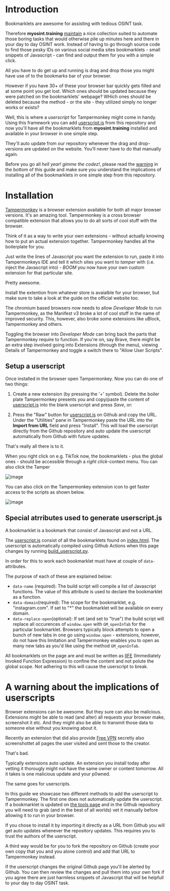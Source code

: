 # Introduction

Bookmarklets are awesome for assisting with tedious OSINT task.

Therefore **myosint.training** [maintain](https://tools.myosint.training/) a nice collection suited to automate those boring tasks that would otherwise pile up minutes here and there in your day to day OSINT work. Instead of having to go through source code to find those pesky IDs on various social media sites bookmarklets - small snippets of Javascript - can find and output them for you with a simple click.

All you have to do get up and running is drag and drop those you might have use of to the bookmarks bar of your browser.

However if you have 30+ of these your browser bar quickly gets filled and at some point you get lost. Which ones should be updated because they were patched on the bookmarklets' webpage? WHich ones should be deleted because the method - or the site - they utilized simply no longer works or exists?

Well, this is where a *userscript* for Tampermonkey might come in handy. Using this framework you can add [userscript.js](userscript.js) from this repository and now you'll have all the bookmarklets from **myosint.training** installed and available in your browser in one simple step.

They'll auto update from our repository whenever the drag and drop-versions are updated on the website. You'll never have to do that manually again.

Before you go all *hell year! gimme the codez!*, please read the [warning](#a-warning-about-the-implications-of-userscripts) in the bottom of this guide and make sure you understand the implications of installing all of the bookmarklets in one simple step from this repository.


# Installation

[Tampermonkey](https://www.tampermonkey.net/) is a browser extension available for both all major browser versions. It's an amazing tool.
Tampermonkey is a cross browser compatible extension that allows you to do all sorts of cool stuff with the browser.

Think of it as a way to write your own extensions - without actually knowing how to put an actual extension together. Tampermonkey handles all the boilerplate for you.

Just write the lines of Javascript you want the extension to run, paste it into Tampermonkeys IDE and tell it which sites you want to *tamper* with (i.e. inject the Javascript into) - *BOOM* you now have your own custom extension for that particular site.

Pretty awesome.

Install the extention from whatever store is avaialble for your browser, but make sure to take a look at the guide on the official website too.

The chromium based browsers now needs to allow *Developer Mode* to run Tampermonkey, as the Manifest v3 broke a lot of cool stuff in the name of improved security. This, however, also broke some extensions like uBlock, Tampermonkey and others.

Toggling the browser into *Developer Mode* can bring back the parts that Tampermonkey require to function. If you're on, say Brave, there might be an extra step involved going into Extensions (through the menu), viewing Details of Tampermonkey and toggle a switch there to "Allow User Scripts".

## Setup a userscript

Once installed in the browser open Tampermonkey. Now you can do one of two things:

1) Create a new extension (by pressing the '+' symbol). Delete the boiler plate Tampermonkey presents you and copy/paste the content of [userscript.js](./userscript.js) into the blank userscript and press *Save*, or:

2) Press the "Raw" button for [userscript.js](./userscript.js) on Github and copy the URL. Under the "Utilities" pane in Tampermonkey paste the URL into the **Import from URL** field and press "Install". This will load the userscript directly from the Github repository and auto update the userscript automatically from Github with future updates.

That's really all there is to it.

When you right click on e.g. TikTok now, the bookmarklets - plus the global ones - should be accessible through a _right click_-context menu. You can also click the Tamper

<img alt="image" src="assets/tiktok.png" />

You can also click on the Tampermonkey extension icon to get faster access to the scripts as shown below.

<img alt="image" src="assets/tiktok2.png" />

## Special atrributes used to generate userscript.js

A bookmarklet is a bookmark that consist of Javascript and not a URL.

The [userscript.js](userscript.js) consist of all the bookmarklets found on [index.html](../index.html). The userscript is automatically compiled using Github Actions when this page changes by running [build_userscript.py](./build_userscript.py).

In order for this to work each bookmarklet must have at couple of `data-` attributes.

The purpose of each of these are explained below:

- `data-name` (required): The build script will compile a list of Javascript functions. The value of this attribute is used to declare the bookmarklet as a function.
- `data-domain`(required): The scope for the bookmarklet, e.g. "instagram.com". If set to "*" the bookmarklet will be available on every domain.
- `data-replace-open`(optional): If set (and set to "true") the build script will replace all occurences of `window.open` with `GM_openInTab` for the particular bookmarklet. Browsers typically block attempts to open a bunch of new tabs in one go using `window.open` - extensions, however, do not have this limitation and Tampermonkey enables you to open as many new tabs as you'd like using the method `GM_openInTab`.

All bookmarklets on the page are and must be written as [IIFE](https://developer.mozilla.org/en-US/docs/Glossary/IIFE) (Immediately Invoked Function Expression) to confine the content and not polute the global scope. Not adhering to this will cause the userscript to break.

# A warning about the implications of userscripts

Browser extensions can be awesome. But they sure can also be malicious. Extensions might be able to read (and alter) all requests your browser make, screenshot it etc. And they might also be able to transmit those data to someone else without you knowing about it.

Recently an extension that did also provide [Free VPN](https://www.techradar.com/vpn/vpn-privacy-security/this-free-chrome-vpn-extension-found-to-spy-on-its-100k-users-uninstall-it-now) secretly also screenshottet all pages the user visited and sent those to the creator.

That's bad.

Typically extensions auto update. An extension you install today after vetting it thorougly might not have the same owner or content tomorrow. All it takes is one malicious update and your p0wned.

The same goes for userscripts.

In this guide we showcase two different methods to add the userscript to Tampermonkey. The first one does not automatically update the userscript. If a bookmarklet is updated on [the tools page](https://tools.myosint.training/) and in the Github repository you will need to grab (and in the best of all worlds) vet it manually before allowing it to run in your browser.

If you chose to install it by importing it directly as a URL from Github you will get auto updates whenever the repository updates. This requires you to trust the authors of the userscript.

A third way would be for you to fork the repository on Github (create your own copy that you and you alone control) and add that URL to Tampermonkey instead.

If the userscript changes the original Github page you'll be alerted by Github. You can then review the changes and pull them into your own fork if you agree there are just harmless snippets of Javascript that will be helpfull to your day to day OSINT task.